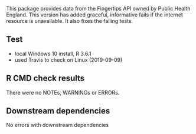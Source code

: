 This package provides data from the Fingertips API owned by Public Health England.
This version has added graceful, informative fails if the internet resource is unavailable. It also fixes the failing tests.

## Test 

* local Windows 10 install, R 3.6.1
* used Travis to check on Linux (2019-09-09)

## R CMD check results

There were no NOTEs, WARNINGs or ERRORs.

## Downstream dependencies

No errors with downstream dependencies
